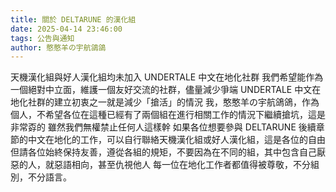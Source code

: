 ```yaml
---
title: 關於 DELTARUNE 的漢化組
date: 2025-04-14 23:46:00
tags: 公告與通知
author: 憨憨羊の宇航鴿鴿
---
```


天機漢化組與好人漢化組均未加入 UNDERTALE 中文在地化社群
我們希望能作為一個絕對中立面，維護一個友好交流的社群，儘量減少爭端
UNDERTALE 中文在地化社群的建立初衷之一就是減少「搶活」的情況
我，憨憨羊の宇航鴿鴿，作為個人，不希望各位在這種已經有了兩個組在進行相關工作的情況下繼續搶坑，這是非常孬的
雖然我們無權禁止任何人這樣幹
如果各位想要參與 DELTARUNE 後續章節的中文在地化的工作，可以自行聯絡天機漢化組或好人漢化組，這是各位的自由
但請各位始終保持友善，遵從各組的規矩，不要因為在不同的組，其中包含自己厭惡的人，就惡語相向，甚至仇視他人
每一位在地化工作者都值得被尊敬，不分組別，不分語言。